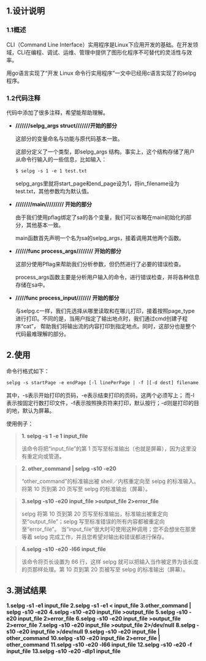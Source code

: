 ## 1.设计说明

### 1.1概述

CLI（Command Line Interface）实用程序是Linux下应用开发的基础。在开发领域，CLI在编程、调试、运维、管理中提供了图形化程序不可替代的灵活性与效率。

用go语言实现了“开发 Linux 命令行实用程序”一文中已经用c语言实现了的selpg程序。

### 1.2代码注释

代码中添加了很多注释，希望能帮助理解。

- **///////selpg_args struct///////开始的部分**

  这部分的变量命名与功能与原代码基本一致。
  
  这部分定义了一个类型，即selpg_args 结构。事实上，这个结构存储了用户从命令行输入的一些信息，比如输入：
  ```html
  $ selpg -s 1 -e 1 test.txt
  ```
  selpg_args里就将start_page和end_page设为1，将in_filename设为test.txt，其他参数均为默认值。
  

- **////////main///////// 开始的部分**

  由于我们使用pflag绑定了sa的各个变量，我们可以省略在main初始化的部分，其他基本一致。
  
  main函数首先声明一个名为sa的selpg_args，接着调用其他两个函数。
  

- **//////func process_args//////// 开始的部分**

  这部分使用Pflag来帮助我们分析参数，但仍然进行了必要的错误检查。
  
  process_args函数主要是分析用户输入的命令，进行错误检查，并将各种信息存储在sa中。
  

- **/////func process_input/////// 开始的部分**

  与selpg.c一样，我们先选择从哪里读取和在哪儿打印，接着按照page_type进行打印。不同的是，当用户指定了输出地点时，我们通过cmd创建子程序“cat”，
帮助我们将输出流的内容打印到指定地点。同时，这部分也是整个代码最难理解的部分。


## 2.使用


命令行格式如下：

```html
selpg -s startPage -e endPage [-l linePerPage | -f ][-d dest] filename
```

其中，-s表示开始打印的页码，-e表示结束打印的页码，这两个必须写上；
而-l表示按固定行数打印文件，-f表示按照换页符来打印，默认按行；-d则是打印的目的地，默认为屏幕。

使用例子：
>
>**1. selpg -s 1 -e 1 input_file**
>
>该命令将把“input_file”的第 1 页写至标准输出（也就是屏幕），因为这里没有重定向或管道。


>**2. other_command | selpg -s10 -e20**
>
>“other_command”的标准输出被 shell／内核重定向至 selpg 的标准输入。将第 10 页到第 20 页写至 selpg 的标准输出（屏幕）。


>**3.selpg -s10 -e20 input_file >output_file 2>error_file**
>
>selpg 将第 10 页到第 20 页写至标准输出，标准输出被重定向至“output_file”；selpg 写至标准错误的所有内容都被重定向至“error_file”。
>当“input_file”很大时可使用这种调用；您不会想坐在那里等着 selpg 完成工作，并且您希望对输出和错误都进行保存。


>**4.selpg -s10 -e20 -l66 input_file**
>
>该命令将页长设置为 66 行，这样 selpg 就可以把输入当作被定界为该长度的页那样处理。第 10 页到第 20 页被写至 selpg 的标准输出（屏幕）。


## 3.测试结果
**1.selpg -s1 -e1 input_file**
**2.selpg -s1 -e1 < input_file**
**3.other_command | selpg -s10 -e20**
**4.selpg -s10 -e20 input_file >output_file**
**5.selpg -s10 -e20 input_file 2>error_file**
**6.selpg -s10 -e20 input_file >output_file 2>error_file**
**7.selpg -s10 -e20 input_file >output_file 2>/dev/null**
**8.selpg -s10 -e20 input_file >/dev/null**
**9.selpg -s10 -e20 input_file | other_command**
**10.selpg -s10 -e20 input_file 2>error_file | other_command**
**11.selpg -s10 -e20 -l66 input_file**
**12.selpg -s10 -e20 -f input_file**
**13.selpg -s10 -e20 -dlp1 input_file**
